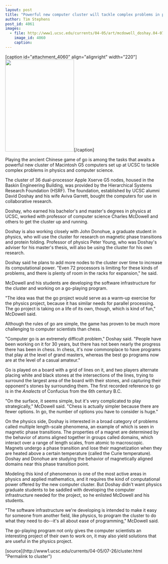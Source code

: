 ```yaml
---
layout: post
title: "Powerful new computer cluster will tackle complex problems in physics and computer science"
author: Tim Stephens
post_id: 4061
images:
  - file: http://www1.ucsc.edu/currents/04-05/art/mcdowell_doshay.04-07-26.jpg
    image_id: 4060
    caption: 
---
```


[caption id="attachment_4060" align="alignright" width="220"]<a href="http://localhost/mysite/wp-content/uploads/2004/07/mcdowell_doshay.04-07-26.jpg"><img class="size-full wp-image-4060" src="http://localhost/mysite/wp-content/uploads/2004/07/mcdowell_doshay.04-07-26.jpg" alt="" width="220" height="293" /></a>[/caption]
<p>
  Playing the ancient Chinese game of go is among the tasks that awaits a powerful new cluster of Macintosh G5 computers set up at UCSC to tackle complex problems in physics and computer science.
</p>
<p>
  <a name="OLE_LINK1" id="OLE_LINK1"></a>The cluster of 36 dual-processor Apple Xserve G5 nodes, housed in the Baskin Engineering Building, was provided by the Hierarchical Systems Research Foundation (HSRF). The foundation, established by UCSC alumni David Doshay and his wife Aviva Garrett, bought the computers for use in collaborative research.
</p>
<p>
  Doshay, who earned his bachelor's and master's degrees in physics at UCSC, worked with professor of computer science Charles McDowell and others to get the cluster up and running.
</p>
<p>
  Doshay is also working closely with John Donohue, a graduate student in physics, who will use the cluster for research on magnetic phase transitions and protein folding. Professor of physics Peter Young, who was Doshay's adviser for his master's thesis, will also be using the cluster for his own research.
</p>
<p>
  Doshay said he plans to add more nodes to the cluster over time to increase its computational power. "Even 72 processors is limiting for these kinds of problems, and there is plenty of room in the racks for expansion," he said.
</p>
<p>
  McDowell and his students are developing the software infrastructure for the cluster and working on a go-playing program.
</p>
<p>
  "The idea was that the go project would serve as a warm-up exercise for the physics project, because it has similar needs for parallel processing. The go project is taking on a life of its own, though, which is kind of fun," McDowell said.
</p>
<p>
  Although the rules of go are simple, the game has proven to be much more challenging to computer scientists than chess.
</p>
<p>
  "Computer go is an extremely difficult problem," Doshay said. "People have been working on it for 30 years, but there has not been nearly the progress there has been in chess. In chess, it's now commonplace to have programs that play at the level of grand masters, whereas the best go programs now are at the level of a casual amateur."
</p>
<p>
  Go is played on a board with a grid of lines on it, and two players alternate placing white and black stones at the intersections of the lines, trying to surround the largest area of the board with their stones, and capturing their opponent's stones by surrounding them. The first recorded reference to go is in the <i>Analects</i> of Confucius from the 6th century B.C.
</p>
<p>
  "On the surface, it seems simple, but it's very complicated to play strategically," McDowell said. "Chess is actually simpler because there are fewer options. In go, the number of options you have to consider is huge."
</p>
<p>
  On the physics side, Doshay is interested in a broad category of problems called multiple length-scale phenomena, an example of which is seen in magnetic phase transitions. The properties of a magnet are determined by the behavior of atoms aligned together in groups called domains, which interact over a range of length scales, from atomic to macroscopic. Magnets undergo a phase transition and lose their magnetization when they are heated above a certain temperature (called the Curie temperature). Doshay and Donohue are studying the behavior of magnetically aligned domains near this phase transition point.
</p>
<p>
  Modeling this kind of phenomenon is one of the most active areas in physics and applied mathematics, and it requires the kind of computational power offered by the new computer cluster. But Doshay didn't want physics graduate students to be saddled with developing the computer infrastructure needed for the project, so he enlisted McDowell and his students.
</p>
<p>
  "The software infrastructure we're developing is intended to make it easy for someone from another field, like physics, to program the cluster to do what they need to do--it's all about ease of programming," McDowell said.
</p>
<p>
  The go-playing program not only gives the computer scientists an interesting project of their own to work on, it may also yield solutions that are useful in the physics project.
</p>
[source](http://www1.ucsc.edu/currents/04-05/07-26/cluster.html "Permalink to cluster")
